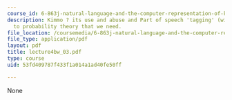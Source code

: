 ```yaml
---
course_id: 6-863j-natural-language-and-the-computer-representation-of-knowledge-spring-2003
description: Kimmo ? its use and abuse and Part of speech 'tagging' (with sneaky intro
  to probability theory that we need.
file_location: /coursemedia/6-863j-natural-language-and-the-computer-representation-of-knowledge-spring-2003/53fd409787f433f1a014a1ad40fe50ff_lecture4bw_03.pdf
file_type: application/pdf
layout: pdf
title: lecture4bw_03.pdf
type: course
uid: 53fd409787f433f1a014a1ad40fe50ff

---
```

None